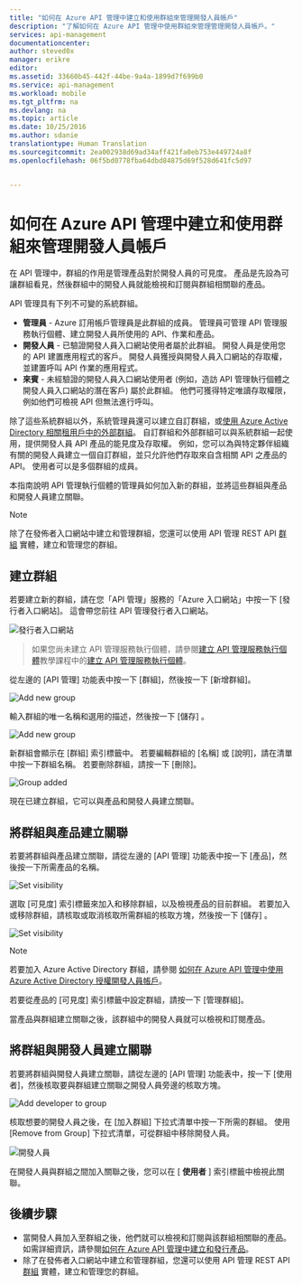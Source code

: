 ```yaml
---
title: "如何在 Azure API 管理中建立和使用群組來管理開發人員帳戶"
description: "了解如何在 Azure API 管理中使用群組來管理管理開發人員帳戶。"
services: api-management
documentationcenter: 
author: steved0x
manager: erikre
editor: 
ms.assetid: 33660b45-442f-44be-9a4a-1899d7f699b0
ms.service: api-management
ms.workload: mobile
ms.tgt_pltfrm: na
ms.devlang: na
ms.topic: article
ms.date: 10/25/2016
ms.author: sdanie
translationtype: Human Translation
ms.sourcegitcommit: 2ea002938d69ad34aff421fa0eb753e449724a8f
ms.openlocfilehash: 06f5bd0778fba64dbd84875d69f528d641fc5d97


---
```

# <a name="how-to-create-and-use-groups-to-manage-developer-accounts-in-azure-api-management"></a>如何在 Azure API 管理中建立和使用群組來管理開發人員帳戶
在 API 管理中，群組的作用是管理產品對於開發人員的可見度。 產品是先設為可讓群組看見，然後群組中的開發人員就能檢視和訂閱與群組相關聯的產品。 

API 管理具有下列不可變的系統群組。

* **管理員** - Azure 訂用帳戶管理員是此群組的成員。 管理員可管理 API 管理服務執行個體、建立開發人員所使用的 API、作業和產品。
* **開發人員** - 已驗證開發人員入口網站使用者屬於此群組。 開發人員是使用您的 API 建置應用程式的客戶。 開發人員獲授與開發人員入口網站的存取權，並建置呼叫 API 作業的應用程式。
* **來賓** - 未經驗證的開發人員入口網站使用者 (例如，造訪 API 管理執行個體之開發人員入口網站的潛在客戶) 屬於此群組。 他們可獲得特定唯讀存取權限，例如他們可檢視 API 但無法進行呼叫。

除了這些系統群組以外，系統管理員還可以建立自訂群組，或[使用 Azure Active Directory 相關租用戶中的外部群組][使用 Azure Active Directory 相關租用戶中的外部群組]。 自訂群組和外部群組可以與系統群組一起使用，提供開發人員 API 產品的能見度及存取權。 例如，您可以為與特定夥伴組織有關的開發人員建立一個自訂群組，並只允許他們存取來自含相關 API 之產品的 API。 使用者可以是多個群組的成員。

本指南說明 API 管理執行個體的管理員如何加入新的群組，並將這些群組與產品和開發人員建立關聯。

> [!NOTE]
> 除了在發佈者入口網站中建立和管理群組，您還可以使用 API 管理 REST API [群組](https://msdn.microsoft.com/library/azure/dn776329.aspx) 實體，建立和管理您的群組。
> 
> 

## <a name="create-group"> </a>建立群組
若要建立新的群組，請在您「API 管理」服務的「Azure 入口網站」中按一下 [發行者入口網站]。 這會帶您前往 API 管理發行者入口網站。

![發行者入口網站][api-management-management-console]

> 如果您尚未建立 API 管理服務執行個體，請參閱[建立 API 管理服務執行個體][建立 API 管理服務執行個體]教學課程中的[建立 API 管理服務執行個體][建立 API 管理服務執行個體]。
> 
> 

從左邊的 [API 管理] 功能表中按一下 [群組]，然後按一下 [新增群組]。

![Add new group][api-management-add-group]

輸入群組的唯一名稱和選用的描述，然後按一下 [儲存] 。

![Add new group][api-management-add-group-window]

新群組會顯示在 [群組] 索引標籤中。 若要編輯群組的 [名稱] 或 [說明]，請在清單中按一下群組名稱。 若要刪除群組，請按一下 [刪除]。

![Group added][api-management-new-group]

現在已建立群組，它可以與產品和開發人員建立關聯。

## <a name="associate-group-product"> </a>將群組與產品建立關聯
若要將群組與產品建立關聯，請從左邊的 [API 管理] 功能表中按一下 [產品]，然後按一下所需產品的名稱。

![Set visibility][api-management-add-group-to-product]

選取 [可見度]  索引標籤來加入和移除群組，以及檢視產品的目前群組。 若要加入或移除群組，請核取或取消核取所需群組的核取方塊，然後按一下 [儲存] 。

![Set visibility][api-management-add-group-to-product-visibility]

> [!NOTE]
> 若要加入 Azure Active Directory 群組，請參閱 [如何在 Azure API 管理中使用 Azure Active Directory 授權開發人員帳戶](api-management-howto-aad.md)。
> 
> 若要從產品的 [可見度] 索引標籤中設定群組，請按一下 [管理群組]。
> 
> 

當產品與群組建立關聯之後，該群組中的開發人員就可以檢視和訂閱產品。

## <a name="associate-group-developer"> </a>將群組與開發人員建立關聯
若要將群組與開發人員建立關聯，請從左邊的 [API 管理] 功能表中，按一下 [使用者]，然後核取要與群組建立關聯之開發人員旁邊的核取方塊。

![Add developer to group][api-management-add-group-to-developer]

核取想要的開發人員之後，在 [加入群組]  下拉式清單中按一下所需的群組。 使用 [Remove from Group]  下拉式清單，可從群組中移除開發人員。 

![開發人員][api-management-add-group-to-developer-saved]

在開發人員與群組之間加入關聯之後，您可以在 [ **使用者** ] 索引標籤中檢視此關聯。

## <a name="next-steps"> </a>後續步驟
* 當開發人員加入至群組之後，他們就可以檢視和訂閱與該群組相關聯的產品。 如需詳細資訊，請參閱[如何在 Azure API 管理中建立和發行產品][如何在 Azure API 管理中建立和發行產品]。
* 除了在發佈者入口網站中建立和管理群組，您還可以使用 API 管理 REST API [群組](https://msdn.microsoft.com/library/azure/dn776329.aspx) 實體，建立和管理您的群組。

[api-management-management-console]: ./media/api-management-howto-create-groups/api-management-management-console.png
[api-management-add-group]: ./media/api-management-howto-create-groups/api-management-add-group.png
[api-management-add-group-window]: ./media/api-management-howto-create-groups/api-management-add-group-window.png
[api-management-new-group]: ./media/api-management-howto-create-groups/api-management-new-group.png
[api-management-add-group-to-product]: ./media/api-management-howto-create-groups/api-management-add-group-to-product.png
[api-management-add-group-to-product-visibility]: ./media/api-management-howto-create-groups/api-management-add-group-to-product-visibility.png
[api-management-add-group-to-developer]: ./media/api-management-howto-create-groups/api-management-add-group-to-developer.png
[api-management-add-group-to-developer-saved]: ./media/api-management-howto-create-groups/api-management-add-group-to-developer-saved.png

[api-management-]: ./media/api-management-howto-create-groups/api-management-.png

[建立群組]: #create-group
[將群組與產品建立關聯]: #associate-group-product
[將群組與開發人員建立關聯]: #associate-group-developer
[後續步驟]: #next-steps

[如何在 Azure API 管理中建立和發行產品]: api-management-howto-add-products.md

[建立 API 管理服務執行個體]: api-management-get-started.md
[建立 API 管理服務執行個體]: api-management-get-started.md#create-service-instance
[使用 Azure Active Directory 相關租用戶中的外部群組]: api-management-howto-aad.md#how-to-add-an-external-azure-active-directory-group



<!--HONumber=Nov16_HO3-->


